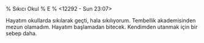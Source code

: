 % Sıkıcı Okul
% E
% <12292 - Sun 23:07>

Hayatım okullarda sıkılarak geçti, hala sıkılıyorum. Tembellik
akademisinden mezun olamadım. Hayatım başlamadan bitecek. Kendimden
utanmak için bir sebep daha. 

